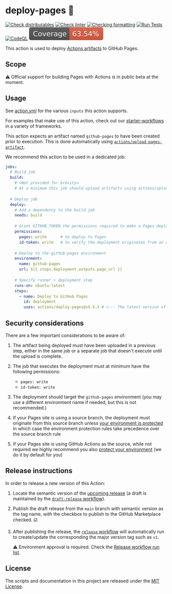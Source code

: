 # deploy-pages 🚀

[![Check distributables](https://github.com/actions/deploy-pages/actions/workflows/check-dist.yml/badge.svg)](https://github.com/actions/deploy-pages/actions/workflows/check-dist.yml) [![Check linter](https://github.com/actions/deploy-pages/actions/workflows/check-linter.yml/badge.svg)](https://github.com/actions/deploy-pages/actions/workflows/check-linter.yml) [![Checking formatting](https://github.com/actions/deploy-pages/actions/workflows/check-formatting.yml/badge.svg)](https://github.com/actions/deploy-pages/actions/workflows/check-formatting.yml) [![Run Tests](https://github.com/actions/deploy-pages/actions/workflows/test.yml/badge.svg)](https://github.com/actions/deploy-pages/actions/workflows/test.yml) [![CodeQL](https://github.com/actions/deploy-pages/actions/workflows/codeql-analysis.yml/badge.svg)](https://github.com/actions/deploy-pages/actions/workflows/codeql-analysis.yml) [![coverage](./badges/coverage.svg)](./badges/coverage.svg)

This action is used to deploy [Actions artifacts][artifacts] to GitHub Pages.

## Scope

⚠️ Official support for building Pages with Actions is in public beta at the moment.

## Usage

See [action.yml](action.yml) for the various `inputs` this action supports.

For examples that make use of this action, check out our [starter-workflows][starter-workflows] in a variety of frameworks.

This action expects an artifact named `github-pages` to have been created prior to execution. This is done automatically using [`actions/upload-pages-artifact`][upload-pages-artifact].

We recommend this action to be used in a dedicated job:

```yaml
jobs:
  # Build job
  build:
    # <Not provided for brevity>
    # At a minimum this job should upload artifacts using actions/upload-pages-artifact

  # Deploy job
  deploy:
    # Add a dependency to the build job
    needs: build

    # Grant GITHUB_TOKEN the permissions required to make a Pages deployment
    permissions:
      pages: write      # to deploy to Pages
      id-token: write   # to verify the deployment originates from an appropriate source

    # Deploy to the github-pages environment
    environment:
      name: github-pages
      url: ${{ steps.deployment.outputs.page_url }}

    # Specify runner + deployment step
    runs-on: ubuntu-latest
    steps:
      - name: Deploy to GitHub Pages
        id: deployment
        uses: actions/deploy-pages@vX.X.X # <--- The latest version of this action
```

## Security considerations

There are a few important considerations to be aware of:

1. The artifact being deployed must have been uploaded in a previous step, either in the same job or a separate job that doesn't execute until the upload is complete.

2. The job that executes the deployment must at minimum have the following permissions:
   - `pages: write`
   - `id-token: write`

3. The deployment should target the `github-pages` environment (you may use a different environment name if needed, but this is not recommended.)

4. If your Pages site is using a source branch, the deployment must originate from this source branch unless [your environment is protected][environment-protection] in which case the environment protection rules take precedence over the source branch rule

5. If your Pages site is using GitHub Actions as the source, while not required we highly recommend you also [protect your environment][environment-protection] (we do it by default for you)

## Release instructions

In order to release a new version of this Action:

1. Locate the semantic version of the [upcoming release][release-list] (a draft is maintained by the [`draft-release` workflow][draft-release]).

2. Publish the draft release from the `main` branch with semantic version as the tag name, _with_ the checkbox to publish to the GitHub Marketplace checked. :ballot_box_with_check:

3. After publishing the release, the [`release` workflow][release] will automatically run to create/update the corresponding the major version tag such as `v1`.

   ⚠️ Environment approval is required. Check the [Release workflow run list][release-workflow-runs].

## License

The scripts and documentation in this project are released under the [MIT License](LICENSE).

<!-- references -->
[starter-workflows]: https://github.com/actions/starter-workflows/tree/main/pages
[upload-pages-artifact]: https://github.com/actions/upload-pages-artifact
[artifacts]: https://docs.github.com/en/actions/using-workflows/storing-workflow-data-as-artifacts
[environment-protection]: https://docs.github.com/en/actions/deployment/targeting-different-environments/using-environments-for-deployment#environment-protection-rules
[release-list]: https://github.com/actions/deploy-pages/releases
[draft-release]: .github/workflows/draft-release.yml
[release]: .github/workflows/release.yml
[release-workflow-runs]: https://github.com/actions/deploy-pages/actions/workflows/release.yml
